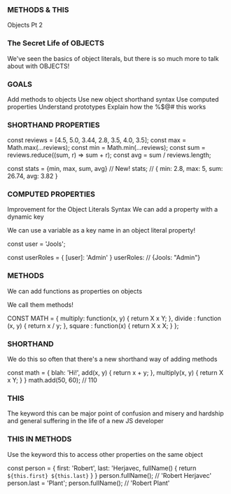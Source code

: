 ### METHODS & THIS

Objects Pt 2

### The Secret Life of OBJECTS

We've seen the basics of object literals, but there
is so much more to talk about with OBJECTS!

### GOALS

Add methods to objects
Use new object shorthand syntax
Use computed properties
Understand prototypes
Explain how the %$@# this works

### SHORTHAND PROPERTIES

const reviews = [4.5, 5.0, 3.44, 2.8, 3.5, 4.0, 3.5];
const max = Math.max(...reviews);
const min = Math.min(...reviews);
const sum = reviews.reduce((sum, r) => sum + r);
const avg = sum / reviews.length;

const stats = {min, max, sum, avg} // New!
stats; // { min: 2.8, max: 5, sum: 26.74, avg: 3.82 }

### COMPUTED PROPERTIES

Improvement for the Object Literals Syntax
We can add a property with a dynamic key

We can use a variable as a key name in an
object literal property!

const user = 'Jools';

const userRoles = {
[user]: 'Admin'
}
userRoles: // {Jools: "Admin"}

### METHODS

We can add functions as properties on objects

We call them methods!

CONST MATH = {
multiply: function(x, y) {
return X x Y;
},
divide : function (x, y) {
return x / y;
},
square : function(x) {
return X x X;
}
};

### SHORTHAND

We do this so often that there's a new
shorthand way of adding methods

const math = {
blah: 'Hi!',
add(x, y) {
return x + y;
},
multiply(x, y) {
return X x Y;
}
}
math.add(50, 60); // 110

### THIS

The keyword this can be major point of confusion
and misery and hardship and general suffering
in the life of a new JS developer

### THIS IN METHODS

Use the keyword this to access other
properties on the same object

const person = {
first: 'Robert',
last: 'Herjavec,
fullName() {
return `${this.first} ${this.last}`
}
}
person.fullName(); // 'Robert Herjavec'
person.last = 'Plant';
person.fullName(); // 'Robert Plant'
